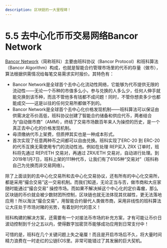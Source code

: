 ```yaml
---
description: 区块链的一大里程碑！
---
```


# 5.5 去中心化币币交易网络Bancor Network

[Bancor Network](https://bancor.network/)（简称班科）主要由班科协议（Bancor Protocol）和班科算法（Bancor Algorithm）构成，也就是智能合约管理市场里的代币的存量（做市），算法根据供需情况给每笔交易需求实时报价。其特色有：

* Bancor Network是全球首个去中心化流动性网络，它能够为代币提供无限的流动性——无论一个币种的市值多么小，参与兑换的人多么少，任何人伸手就能兑换到该币种，而且不管他多有钱都不成问题！同时，不管你想卖多少也都能成交——这是以往的任何交易所都做不到的。
* Bancor Network是全球首个去中心化价格发现机制——班科算法可以保证由供需决定币价高低，班科协议创建了智能合约储备和供应代币，两者结合为“自动做市商”（AMM），终结了交易市场数百年来人为操控的历史，是一个真正去中心化的价格发现机制。
* 毋须缴纳代币上架费，但质押其实也是一种成本形式。
* 首次实现了任意两种币之间都可以自由兑换。班科实现了ERC-20 到 ERC-20 的代币互换无需使用专门的流动性池。例如在处理 REP买入 ZRX 订单时，班科将先通过 REP/ETH 交易对，再通过 ZRX/ETH 交易对，自动进行处理。到2019年1月7日，班科上架的111种代币，让我们有了6105种“交易对”（班科称自己为兑换而非交易网络）。

除了上面谈到的去中心化交易所和去中心化交易协议，还有所有的中心化交易所，都是采用“撮合交易”这一交易机制。而我们知道，无论正当与否，做市商和大庄家随时能通过“撮合交易” 操控市场。而如果不解决掉这个中心化的定价毒瘤，那么区块链的币价就会被少数财团所控制，区块链也就无法体现其优越性，更无法落地应用！所以淘汰“撮合交易”，用智能合约替代人类做市商，采用非线性的班科算法让大庄处于市场对赌的劣势，有着划时代的意义！

班科构建的解决方案，还需要有一个对接法币市场的补充方案，才有可能让币价日波动控制到千分之五以内，使得数字加密货币能够成功应用到日常支付中！

可惜的是，班科在几个关键问题上失之毫厘！而且是开启市场后不久，将大量时间精力浪费在一时走红的公链EOS里。非常可能错过了其发展的巨大契机。
